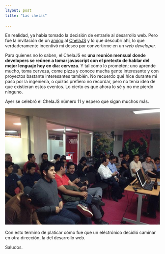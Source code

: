 ```yaml
---
layout: post
title: "Las chelas"

---
```


En realidad, ya había tomado la decisión de entrarle al desarrollo web. Pero fue la invitación de un [amigo](https://twitter.com/cas) al [ChelaJS](https://twitter.com/Chela_js) y lo que descubrí ahí, lo que verdaderamente incentivó mi deseo por convertirme en un *web developer*.

Para quienes no lo saben, el ChelaJS es **una reunión mensual donde developers se reúnen a tomar javascript con el pretexto de hablar del mejor lenguaje hoy en día: cerveza**. Y tal como lo prometen; uno aprende mucho, toma cerveza, come pizza y conoce mucha gente interesante y con proyectos bastante interesantes también. No recuerdo qué hice durante mi paso por la ingeniería, o quizás prefiero no recordar, pero no tenía idea de que existieran estos eventos. Lo cierto es que ahora lo sé y no me pierdo ninguno.

Ayer se celebró el ChelaJS número 11 y espero que sigan muchos más. 

![ChelaJS 11](../images/chelajs.JPG "ChelaJS 11")

Con esto termino de platicar cómo fue que un eléctrónico decidió caminar en otra dirección, la del desarrollo web.

Saludos.